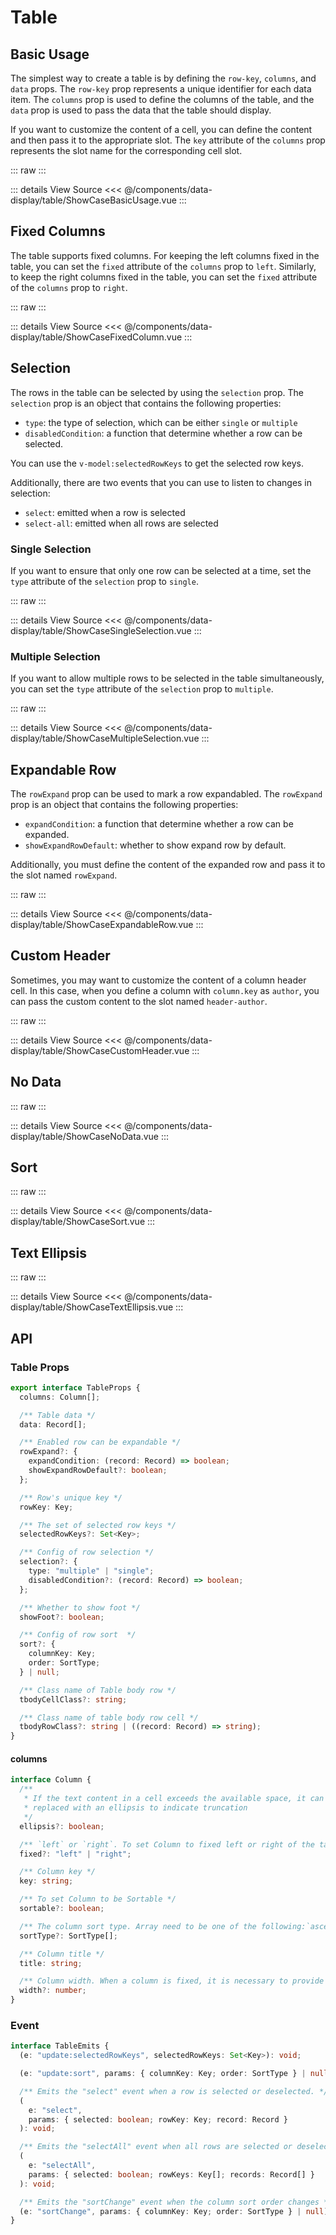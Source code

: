 <script setup lang="ts">
import ShowCaseBasicUsage from './ShowCaseBasicUsage.vue'
import ShowCaseFixedColumn from './ShowCaseFixedColumn.vue'
import ShowCaseSingleSelection from './ShowCaseSingleSelection.vue'
import ShowCaseMultipleSelection from './ShowCaseMultipleSelection.vue'
import ShowCaseExpandableRow from './ShowCaseExpandableRow.vue'
import ShowCaseCustomHeader from './ShowCaseCustomHeader.vue'
import ShowCaseNoData from './ShowCaseNoData.vue'
import ShowCaseSort from './ShowCaseSort.vue'
import ShowCaseTextEllipsis from './ShowCaseTextEllipsis.vue'
</script>

# Table

## Basic Usage

The simplest way to create a table is by defining the `row-key`, `columns`, and `data` props. The `row-key` prop represents a unique identifier for each data item. The `columns` prop is used to define the columns of the table, and the `data` prop is used to pass the data that the table should display.

If you want to customize the content of a cell, you can define the content and then pass it to the appropriate slot. The `key` attribute of the `columns` prop represents the slot name for the corresponding cell slot.

::: raw
<ShowCaseBasicUsage class="vp-raw" />
:::

::: details View Source
<<< @/components/data-display/table/ShowCaseBasicUsage.vue
:::

## Fixed Columns

The table supports fixed columns. For keeping the left columns fixed in the table, you can set the `fixed` attribute of the `columns` prop to `left`. Similarly, to keep the right columns fixed in the table, you can set the `fixed` attribute of the `columns` prop to `right`.

::: raw
<ShowCaseFixedColumn class="vp-raw" />
:::

::: details View Source
<<< @/components/data-display/table/ShowCaseFixedColumn.vue
:::

## Selection

The rows in the table can be selected by using the `selection` prop. The `selection` prop is an object that contains the following properties:

- `type`: the type of selection, which can be either `single` or `multiple`
- `disabledCondition`: a function that determine whether a row can be selected.

You can use the `v-model:selectedRowKeys` to get the selected row keys.

Additionally, there are two events that you can use to listen to changes in selection:

- `select`: emitted when a row is selected
- `select-all`: emitted when all rows are selected

### Single Selection

If you want to ensure that only one row can be selected at a time, set the `type` attribute of the `selection` prop to `single`.

::: raw
<ShowCaseSingleSelection class="vp-raw" />
:::

::: details View Source
<<< @/components/data-display/table/ShowCaseSingleSelection.vue
:::

### Multiple Selection

If you want to allow multiple rows to be selected in the table simultaneously, you can set the `type` attribute of the `selection` prop to `multiple`.

::: raw
<ShowCaseMultipleSelection class="vp-raw" />
:::

::: details View Source
<<< @/components/data-display/table/ShowCaseMultipleSelection.vue
:::

## Expandable Row

The `rowExpand` prop can be used to mark a row expandabled. The `rowExpand` prop is an object that contains the following properties:

- `expandCondition`: a function that determine whether a row can be expanded.
- `showExpandRowDefault`: whether to show expand row by default.

Additionally, you must define the content of the expanded row and pass it to the slot named `rowExpand`.

::: raw
<ShowCaseExpandableRow class="vp-raw" />
:::

::: details View Source
<<< @/components/data-display/table/ShowCaseExpandableRow.vue
:::

## Custom Header

Sometimes, you may want to customize the content of a column header cell. In this case, when you define a column with `column.key` as `author`, you can pass the custom content to the slot named `header-author`.

::: raw
<ShowCaseCustomHeader class="vp-raw" />
:::

::: details View Source
<<< @/components/data-display/table/ShowCaseCustomHeader.vue
:::

## No Data

::: raw
<ShowCaseNoData class="vp-raw" />
:::

::: details View Source
<<< @/components/data-display/table/ShowCaseNoData.vue
:::

## Sort

::: raw
<ShowCaseSort class="vp-raw" />
:::

::: details View Source
<<< @/components/data-display/table/ShowCaseSort.vue
:::

## Text Ellipsis

::: raw
<ShowCaseTextEllipsis class="vp-raw" />
:::

::: details View Source
<<< @/components/data-display/table/ShowCaseTextEllipsis.vue
:::

## API

### Table Props

```ts
export interface TableProps {
  columns: Column[];

  /** Table data */
  data: Record[];

  /** Enabled row can be expandable */
  rowExpand?: {
    expandCondition: (record: Record) => boolean;
    showExpandRowDefault?: boolean;
  };

  /** Row's unique key */
  rowKey: Key;

  /** The set of selected row keys */
  selectedRowKeys?: Set<Key>;

  /** Config of row selection */
  selection?: {
    type: "multiple" | "single";
    disabledCondition?: (record: Record) => boolean;
  };

  /** Whether to show foot */
  showFoot?: boolean;

  /** Config of row sort  */
  sort?: {
    columnKey: Key;
    order: SortType;
  } | null;

  /** Class name of Table body row */
  tbodyCellClass?: string;

  /** Class name of table body row cell */
  tbodyRowClass?: string | ((record: Record) => string);
}
```

#### columns

```ts
interface Column {
  /**
   * If the text content in a cell exceeds the available space, it can be clipped and
   * replaced with an ellipsis to indicate truncation
   */
  ellipsis?: boolean;

  /** `left` or `right`. To set Column to fixed left or right of the table  */
  fixed?: "left" | "right";

  /** Column key */
  key: string;

  /** To set Column to be Sortable */
  sortable?: boolean;

  /** The column sort type. Array need to be one of the following:`ascending` or `descending`. */
  sortType?: SortType[];

  /** Column title */
  title: string;

  /** Column width. When a column is fixed, it is necessary to provide the 'width' property */
  width?: number;
}
```

### Event

```ts
interface TableEmits {
  (e: "update:selectedRowKeys", selectedRowKeys: Set<Key>): void;

  (e: "update:sort", params: { columnKey: Key; order: SortType } | null): void;

  /** Emits the "select" event when a row is selected or deselected. */
  (
    e: "select",
    params: { selected: boolean; rowKey: Key; record: Record }
  ): void;

  /** Emits the "selectAll" event when all rows are selected or deselected. */
  (
    e: "selectAll",
    params: { selected: boolean; rowKeys: Key[]; records: Record[] }
  ): void;

  /** Emits the "sortChange" event when the column sort order changes */
  (e: "sortChange", params: { columnKey: Key; order: SortType } | null): void;
}
```
